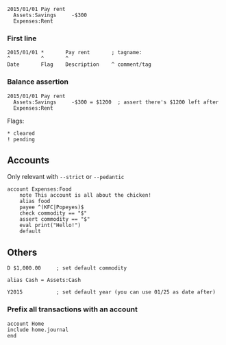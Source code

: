     2015/01/01 Pay rent
      Assets:Savings     -$300
      Expenses:Rent

### First line

    2015/01/01 *       Pay rent       ; tagname:
    ^          ^       ^
    Date       Flag    Description    ^ comment/tag

### Balance assertion

    2015/01/01 Pay rent
      Assets:Savings     -$300 = $1200  ; assert there's $1200 left after
      Expenses:Rent

Flags:

    * cleared
    ! pending

Accounts
--------

Only relevant with `--strict` or `--pedantic`

    account Expenses:Food
        note This account is all about the chicken!
        alias food
        payee ^(KFC|Popeyes)$
        check commodity == "$"
        assert commodity == "$"
        eval print("Hello!")
        default

Others
------

    D $1,000.00     ; set default commodity

    alias Cash = Assets:Cash

    Y2015           ; set default year (you can use 01/25 as date after)

### Prefix all transactions with an account

    account Home
    include home.journal
    end
